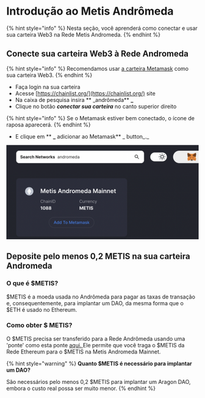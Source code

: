 # Introdução ao Metis Andrômeda

{% hint style="info" %}
Nesta seção, você aprenderá como conectar e usar sua carteira Web3 na Rede Metis Andromeda.
{% endhint %}

## **Conecte sua carteira Web3 à Rede Andromeda** <a href="#connect-your-web3-wallet-to-the-andromeda-network" id="connect-your-web3-wallet-to-the-andromeda-network"></a>

{% hint style="info" %}
Recomendamos usar [a carteira Metamask](./) como sua carteira Web3.
{% endhint %}

* Faça login na sua carteira
* Acesse [https://chainlist.org/](https://chainlist.org/) site
* Na caixa de pesquisa insira \*\* \_andrômeda\*\* **\_**
* Clique no botão _**conectar sua carteira**_ no canto superior direito

{% hint style="info" %}
Se o Metamask estiver bem conectado, o ícone de raposa aparecerá.
{% endhint %}

* E clique em \*\* **\_** adicionar ao Metamask\*\* \_ button\_.\_

![Adicione a rede Andromeda Metis à metamask usando chainlist.org](<../../.gitbook/assets/Schermata 2022-01-26 alle 23.03.43.png>)

## **Deposite pelo menos 0,2 METIS na sua carteira Andromeda** <a href="#deposit-at-least-0.2-metis-to-your-andromeda-wallet" id="deposit-at-least-0.2-metis-to-your-andromeda-wallet"></a>

### **O que é** $METIS? <a href="#what-is-usdmetis" id="what-is-usdmetis"></a>

$METIS é a moeda usada no Andrômeda para pagar as taxas de transação e, consequentemente, para implantar um DAO, da mesma forma que o $ETH é usado no Ethereum.

### Como obter $ METIS? <a href="#how-to-get-usdmetis" id="how-to-get-usdmetis"></a>

O $METIS precisa ser transferido para a Rede Andrômeda usando uma 'ponte' como esta ponte [aqui. ](https://bridge.metis.io/home)Ele permite que você traga o $METIS da Rede Ethereum para o $METIS na Metis Andromeda Mainnet.

{% hint style="warning" %}
**Quanto $METIS é necessário para implantar um DAO?**

São necessários pelo menos 0,2 $METIS para implantar um Aragon DAO, embora o custo real possa ser muito menor.
{% endhint %}
